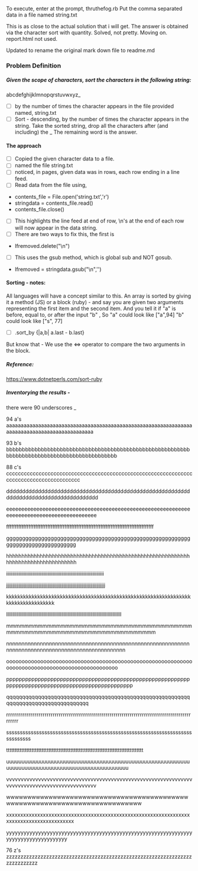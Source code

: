 To execute, enter at the prompt, thruthefog.rb
Put the comma separated data in a file named string.txt

This is as close to the actual solution that i will get.
The answer is obtained via the character sort with quantity.
Solved, not pretty. Moving on.
report.html not used.

Updated to rename the original mark down file to readme.md


### Problem Definition
##### Given the scope of characters, sort the characters in the following string:
abcdefghijklmnopqrstuvwxyz_

- [ ] by the number of times the character appears in the
file provided named, string.txt
- [ ] Sort - descending, by the number of times the character
appears in the string.  Take the sorted string, drop all the characters
after (and including) the _
The remaining word is the answer.

#### The approach
- [ ] Copied the given character data to a file.
- [ ] named the file string.txt
- [ ] noticed, in pages, given data was in rows, each row ending in a line feed.
- [ ] Read data from the file using,
- contents_file = File.open('string.txt','r')
- stringdata = contents_file.read()
- contents_file.close()
- [ ] This highlights the line feed at end of row, \n's at the end of each row will now appear in the data string.
- [ ] There are two ways to fix this, the first is
- lfremoved.delete("\n")
- [ ] This uses the gsub method, which is global sub and NOT gosub.
- lfremoved = stringdata.gsub("\n",'')

#### Sorting - notes:

All languages will have a concept similar to this.
An array is sorted by giving it a method (JS) or a block (ruby) - and say you are given two arguments representing the first item and the second item.
And you tell it if "a" is before, equal to, or after the input "b" , So "a" could look like ["a",94]
    "b" could look like ["s", 77]

- [ ] .sort_by {|a,b| a.last - b.last}

But know that - We use the <=> operator to compare the two arguments in the block.

##### Reference:
https://www.dotnetperls.com/sort-ruby

##### Inventorying the results -

there were 90 underscores _

94 a's
aaaaaaaaaaaaaaaaaaaaaaaaaaaaaaaaaaaaaaaaaaaaaaaaaaaaaaaaaaaaaaaaaaaaaaaaaaaaaaaaaaaaaaaaaaaaaa

93 b's
bbbbbbbbbbbbbbbbbbbbbbbbbbbbbbbbbbbbbbbbbbbbbbbbbbbbbbbbbbbbbbbbbbbbbbbbbbbbbbbbbbbbbbbbbbbbb

88 c's
cccccccccccccccccccccccccccccccccccccccccccccccccccccccccccccccccccccccccccccccccccccccc

ddddddddddddddddddddddddddddddddddddddddddddddddddddddddddddddddddddddddddddddddddddddd

eeeeeeeeeeeeeeeeeeeeeeeeeeeeeeeeeeeeeeeeeeeeeeeeeeeeeeeeeeeeeeeeeeeeeeeeeeeeeeeeeeeeeeeeeee

ffffffffffffffffffffffffffffffffffffffffffffffffffffffffffffffffffffffffffffffffffffff

gggggggggggggggggggggggggggggggggggggggggggggggggggggggggggggggggggggggggggggggg

hhhhhhhhhhhhhhhhhhhhhhhhhhhhhhhhhhhhhhhhhhhhhhhhhhhhhhhhhhhhhhhhhhhhhhhhhhhhhhhhhhh

iiiiiiiiiiiiiiiiiiiiiiiiiiiiiiiiiiiiiiiiiiiiiiiiiiiiiiiiiiiiiiiiiiiiiiiiiiiiii

jjjjjjjjjjjjjjjjjjjjjjjjjjjjjjjjjjjjjjjjjjjjjjjjjjjjjjjjjjjjjjjjjjjjjjjjjjjjjjj

kkkkkkkkkkkkkkkkkkkkkkkkkkkkkkkkkkkkkkkkkkkkkkkkkkkkkkkkkkkkkkkkkkkkkkkkkkkkkkkkkk

llllllllllllllllllllllllllllllllllllllllllllllllllllllllllllllllllllllllllllllllllllllllllll

mmmmmmmmmmmmmmmmmmmmmmmmmmmmmmmmmmmmmmmmmmmmmmmmmmmmmmmmmmmmmmmmmmmmmmmmmm

nnnnnnnnnnnnnnnnnnnnnnnnnnnnnnnnnnnnnnnnnnnnnnnnnnnnnnnnnnnnnnnnnnnnnnnnnnnnnnnnnnnnnnnnnnnnnnnnnnn

oooooooooooooooooooooooooooooooooooooooooooooooooooooooooooooooooooooooooooooooooooooooooooooooo

pppppppppppppppppppppppppppppppppppppppppppppppppppppppppppppppppppppppppppppppppppppppppppppppppp

qqqqqqqqqqqqqqqqqqqqqqqqqqqqqqqqqqqqqqqqqqqqqqqqqqqqqqqqqqqqqqqqqqqqqqqqqqqqqqqqqqqq

rrrrrrrrrrrrrrrrrrrrrrrrrrrrrrrrrrrrrrrrrrrrrrrrrrrrrrrrrrrrrrrrrrrrrrrrrrrrrrrrrrrrrrrrrrrrrrrrr

sssssssssssssssssssssssssssssssssssssssssssssssssssssssssssssssssssssssssssss

ttttttttttttttttttttttttttttttttttttttttttttttttttttttttttttttttttttttttttttttttt

uuuuuuuuuuuuuuuuuuuuuuuuuuuuuuuuuuuuuuuuuuuuuuuuuuuuuuuuuuuuuuuuuuuuuuuuuuuuuuuuuuuuuuuuuuuuuuuuuuuu

vvvvvvvvvvvvvvvvvvvvvvvvvvvvvvvvvvvvvvvvvvvvvvvvvvvvvvvvvvvvvvvvvvvvvvvvvvvvvvvvvvvvvvvvvvvvvvv

wwwwwwwwwwwwwwwwwwwwwwwwwwwwwwwwwwwwwwwwwwwwwwwwwwwwwwwwwwwwwwwwwwwwwwwwwww

xxxxxxxxxxxxxxxxxxxxxxxxxxxxxxxxxxxxxxxxxxxxxxxxxxxxxxxxxxxxxxxxxxxxxxxxxxxxxxxxxxxxxxxxx

yyyyyyyyyyyyyyyyyyyyyyyyyyyyyyyyyyyyyyyyyyyyyyyyyyyyyyyyyyyyyyyyyyyyyyyyyyyyyyyyyyyyy

76 z's
zzzzzzzzzzzzzzzzzzzzzzzzzzzzzzzzzzzzzzzzzzzzzzzzzzzzzzzzzzzzzzzzzzzzzzzzzzzz
